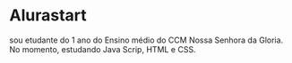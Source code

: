 # Alurastart
sou etudante do 1 ano do Ensino médio do CCM Nossa Senhora da Gloria. No momento, estudando Java Scrip, HTML e CSS. 
